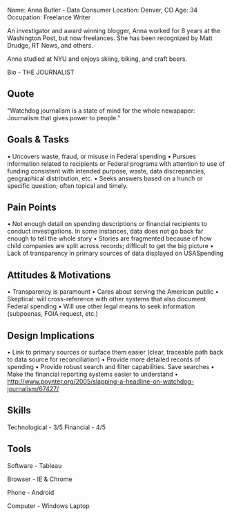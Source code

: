 
Name: Anna Butler - Data Consumer
Location: Denver, CO
Age: 34
Occupation: Freelance Writer

An investigator and award winning blogger, Anna worked for 8  years at the Washington Post, but now freelances. She has been recognized by Matt Drudge, RT News, and others.   

Anna studied at NYU and enjoys skiing, biking, and craft beers. 

Bio - THE JOURNALIST

## Quote
"Watchdog journalism is a state of mind for the whole newspaper: Journalism that gives power to people."

## Goals & Tasks
•   Uncovers waste, fraud, or misuse in Federal spending
•   Pursues information related to recipients or Federal programs with attention to use of funding consistent with intended purpose, waste, data discrepancies, geographical distribution, etc.
•   Seeks answers based on a hunch or specific question; often topical and timely.

## Pain Points
•   Not enough detail on spending descriptions or financial recipients to conduct investigations.  In some instances, data does not go back far enough to tell the whole story
•   Stories are fragmented because of how child companies are split across records; difficult to get the big picture
•   Lack of transparency in primary sources of data displayed on USASpending

## Attitudes & Motivations
•   Transparency is paramount
•   Cares about serving the American public
•   Skeptical: will cross-reference with other systems that also document Federal spending
•   Will use other legal means to seek information (subpoenas, FOIA request, etc.)

## Design Implications

•   Link to primary sources or surface them easier (clear, 
traceable path back to data source for reconciliation)
•   Provide more detailed records of spending
•   Provide robust search and filter capabilities. Save 
searches
•   Make the financial reporting systems easier to  understand
• http://www.poynter.org/2005/slapping-a-headline-on-watchdog-journalism/67427/


## Skills
Technological - 3/5
Financial - 4/5

## Tools

Software - Tableau

Browser - IE & Chrome

Phone - Android

Computer - Windows Laptop
